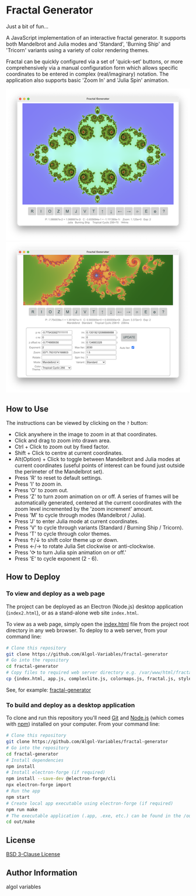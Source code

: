 # Fractal Generator

Just a bit of fun...

A JavaScript implementation of an interactive fractal generator.  It supports both Mandelbrot and Julia modes and 'Standard', 'Burning Ship' and 'Tricorn' variants using a variety of color rendering themes.  

Fractal can be quickly configured via a set of 'quick-set' buttons, or more comprehensively via a manual configuration form which allows specific coordinates to be entered in complex (real/imaginary) notation. The application also supports basic 'Zoom In' and 'Julia Spin' animation.

![full app screenshot ubx](/images/screenshot.png)![full app screenshot ubx](/images/screenshot_open.png)

## How to Use

The instructions can be viewed by clicking on the `?` button:

- Click anywhere in the image to zoom in at that coordinates.
- Click and drag to zoom into drawn area.
- Ctrl + Click to zoom out by fixed factor.
- Shift + Click to centre at current coordinates.
- Alt(Option) + Click to toggle between Mandelbrot and Julia modes at current coordinates (useful points of interest can be found just outside the perimeter of the Mandelbrot set).
- Press 'R' to reset to default settings.
- Press 'I' to zoom in.
- Press 'O' to zoom out.
- Press 'Z' to turn zoom animation on or off. A series of frames will be automatically generated, centered at the current coordinates with the zoom level incremented by the 'zoom increment' amount.
- Press 'M' to cycle through modes (Mandelbrot / Julia).
- Press 'J' to enter Julia mode at current coordinates.
- Press 'V' to cycle through variants (Standard / Burning Ship / Tricorn).  
- Press 'T' to cycle through color themes.
- Press &#8593;/&#8595; to shift color theme up or down.
- Press &#8592;/&#8594; to rotate Julia Set clockwise or anti-clockwise.
- Press '&#10227; to turn Julia spin animation on or off.'
- Press 'E' to cycle exponent (2 - 6).

## How to Deploy
### To view and deploy as a web page

The project can be deployed as an Electron (Node.js) desktop application (`index2.html`), or as a stand-alone web site `index.html`.

To view as a web page, simply open the [index.html](./index.html) file from the project root directory in any web browser. To deploy to a web server, from your command line:

```bash
# Clone this repository
git clone https://github.com/Algol-Variables/fractal-generator
# Go into the repository
cd fractal-generator
# Copy files to required web server directory e.g. /var/www/html/fractal/
cp {index.html, app.js, complexlite.js, colormaps.js, fractal.js, styles.css} /var/www/html/fractal
```
See, for example: [fractal-generator](https://www.algolvariables.com/fractals/)

### To build and deploy as a desktop application

To clone and run this repository you'll need [Git](https://git-scm.com) and [Node.js](https://nodejs.org/en/download/) (which comes with [npm](http://npmjs.com)) installed on your computer. From your command line:

```bash
# Clone this repository
git clone https://github.com/Algol-Variables/fractal-generator
# Go into the repository
cd fractal-generator
# Install dependencies
npm install
# Install electron-forge (if required)
npm install --save-dev @electron-forge/cli
npx electron-forge import
# Run the app
npm start
# Create local app executable using electron-forge (if required)
npm run make
# The executable application (.app, .exe, etc.) can be found in the /out/make directory
cd out/make
```

## License

[BSD 3-Clause License](LICENSE)

## Author Information

algol variables
